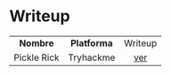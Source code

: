 # Writeup

<table>
	<tbody>
		<tr>
			<td align="center"><b>Nombre</b></td>
			<td align="center"><b>Platforma</b></td>
			<td align="center"><b></b>Writeup</td>
		</tr>
		<tr>
			<td align="center">Pickle Rick</td>
			<td align="center">Tryhackme</td>
			<td align="center"><a href="https://github.com/jrelinque00/Writeup/blob/main/Pickle%20Rick%20jrelinque.pdf">ver</a></td>
		</tr>
	</tbody>
</table>
